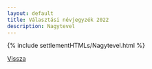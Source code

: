 ```yaml
---
layout: default
title: Választási névjegyzék 2022
description: Nagytevel
---
```


{% include settlementHTMLs/Nagytevel.html %}

[Vissza](../)